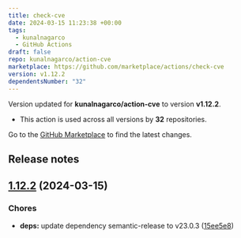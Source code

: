 ```yaml
---
title: check-cve
date: 2024-03-15 11:23:38 +00:00
tags:
  - kunalnagarco
  - GitHub Actions
draft: false
repo: kunalnagarco/action-cve
marketplace: https://github.com/marketplace/actions/check-cve
version: v1.12.2
dependentsNumber: "32"
---
```



Version updated for **kunalnagarco/action-cve** to version **v1.12.2**.
- This action is used across all versions by **32** repositories.

Go to the [GitHub Marketplace](https://github.com/marketplace/actions/check-cve) to find the latest changes.

## Release notes

## [1.12.2](https://github.com/kunalnagarco/action-cve/compare/v1.12.1...v1.12.2) (2024-03-15)


### Chores

* **deps:** update dependency semantic-release to v23.0.3 ([15ee5e8](https://github.com/kunalnagarco/action-cve/commit/15ee5e8e57cb5c76e38de0086914fce0ee5cf0cf))



